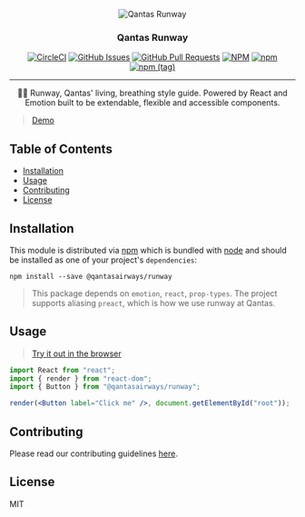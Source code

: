 <p align="center">
 <img src="https://avatars2.githubusercontent.com/u/46743732?s=200&v=4" alt="Qantas Runway"></a>
</p>

<h3 align="center">Qantas Runway</h3>

<div align="center">

  [![CircleCI](https://circleci.com/gh/qantasairways/runway.svg?style=svg)](https://circleci.com/gh/qantasairways/runway)
  [![GitHub Issues](https://img.shields.io/github/issues/qantasairways/runway.svg)](https://github.com/qantasairways/runway/issues)
  [![GitHub Pull Requests](https://img.shields.io/github/issues-pr/qantasairways/runway.svg)](https://github.com/qantasairways/runway/pulls)
  [![NPM](https://img.shields.io/npm/l/@qantasairways/runway.svg)]()
  [![npm](https://img.shields.io/npm/dw/@qantasairways/runway.svg)](https://www.npmjs.com/package/@qantasairways/runway)
  [![npm (tag)](https://img.shields.io/npm/v/@qantasairways/runway/latest.svg)](https://www.npmjs.com/package/@qantasairways/runway)

</div>

---

<p align = "center">👩‍🎤 Runway, Qantas' living, breathing style guide. Powered by React and Emotion built to be extendable,
flexible and accessible components.</p>

> [Demo](https://desolate-ravine-84627.herokuapp.com)

## Table of Contents

- [Installation](#installation)
- [Usage](#usage)
- [Contributing](#contributing)
- [License](#license)


## Installation <a name = "installation"></a>

This module is distributed via [npm](https://www.npmjs.com) which is bundled with [node](https://nodejs.org) and
should be installed as one of your project's `dependencies`:

```
npm install --save @qantasairways/runway
```

> This package depends on `emotion`, `react`, `prop-types`. The project supports aliasing `preact`, which
> is how we use runway at Qantas.

## Usage <a name="usage"></a>

> [Try it out in the browser](https://codesandbox.io/s/09rw5)

```jsx
import React from "react";
import { render } from "react-dom";
import { Button } from "@qantasairways/runway";

render(<Button label="Click me" />, document.getElementById("root"));
```

## Contributing <a name="contributing"></a>

Please read our contributing guidelines <a href="https://github.com/qantasairways/runway/blob/master/CONTRIBUTING.md">here</a>.

## License <a name="license"></a>

MIT

